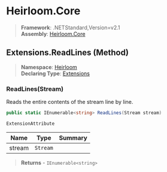 # Heirloom.Core

> **Framework**: .NETStandard,Version=v2.1  
> **Assembly**: [Heirloom.Core][0]

## Extensions.ReadLines (Method)

> **Namespace**: [Heirloom][0]  
> **Declaring Type**: [Extensions][1]

### ReadLines(Stream)

Reads the entire contents of the stream line by line.

```cs
public static IEnumerable<string> ReadLines(Stream stream)
```

`ExtensionAttribute`

| Name   | Type     | Summary |
|--------|----------|---------|
| stream | `Stream` |         |

> **Returns** - `IEnumerable<string>`

[0]: ../../../Heirloom.Core.md
[1]: ../Extensions.md
